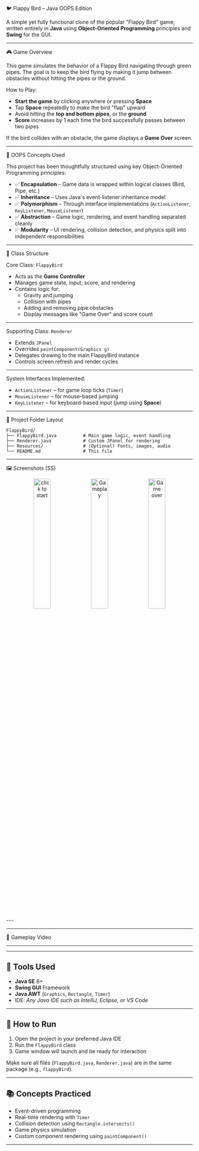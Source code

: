 🐦 Flappy Bird – Java OOPS Edition

A simple yet fully functional clone of the popular "Flappy Bird" game, written entirely in **Java** using **Object-Oriented Programming** principles and **Swing** for the GUI.

---

🎮 Game Overview

This game simulates the behavior of a Flappy Bird navigating through green pipes. The goal is to keep the bird flying by making it jump between obstacles without hitting the pipes or the ground.

How to Play:

- **Start the game** by clicking anywhere or pressing **Space**
- Tap **Space** repeatedly to make the bird "flap" upward
- Avoid hitting the **top and bottom pipes**, or the **ground**
- **Score** increases by 1 each time the bird successfully passes between two pipes

If the bird collides with an obstacle, the game displays a **Game Over** screen.

---

🧠 OOPS Concepts Used

This project has been thoughtfully structured using key Object-Oriented Programming principles:

- ✅ **Encapsulation** – Game data is wrapped within logical classes (Bird, Pipe, etc.)
- ✅ **Inheritance** – Uses Java's event-listener inheritance model
- ✅ **Polymorphism** – Through interface implementations (`ActionListener`, `KeyListener`, `MouseListener`)
- ✅ **Abstraction** – Game logic, rendering, and event handling separated cleanly
- ✅ **Modularity** – UI rendering, collision detection, and physics split into independent responsibilities

---

🧱 Class Structure

Core Class: `FlappyBird`
- Acts as the **Game Controller**
- Manages game state, input, score, and rendering
- Contains logic for:
  - Gravity and jumping
  - Collision with pipes
  - Adding and removing pipe obstacles
  - Display messages like "Game Over" and score count

---

Supporting Class: `Renderer`
- Extends `JPanel`
- Overrides `paintComponent(Graphics g)`
- Delegates drawing to the main FlappyBird instance
- Controls screen refresh and render cycles

---

System Interfaces Implemented:
- `ActionListener` – for game loop ticks (`Timer`)
- `MouseListener` – for mouse-based jumping
- `KeyListener` – for keyboard-based input (jump using **Space**)

---

📁 Project Folder Layout

```
FlappyBird/
├── FlappyBird.java          # Main game logic, event handling
├── Renderer.java            # Custom JPanel for rendering
├── Resources/               # (Optional) Fonts, images, audio
└── README.md                # This file
```

---

🖼️ Screenshots (SS)
<p align = "center">
<img src="https://github.com/user-attachments/assets/95b8bf45-0ee6-4481-bbfa-c9ec624175f4" alt="click to start" width="30%">
<img src="https://github.com/user-attachments/assets/06710c80-e23a-4fe8-8161-952681df5b49" alt="Gameplay" width="30%">
<img src="https://github.com/user-attachments/assets/4637cee4-91ab-4d7d-95d3-6339ff438248" alt="Game over" width="30%">
</p>
---

---

🎥 Gameplay Video



---

---

## 🔨 Tools Used

- **Java SE** 8+
- **Swing GUI** Framework
- **Java AWT** (`Graphics`, `Rectangle`, `Timer`)
- IDE: *Any Java IDE such as IntelliJ, Eclipse, or VS Code*

---

## 🧪 How to Run

1. Open the project in your preferred Java IDE
2. Run the `FlappyBird` class
3. Game window will launch and be ready for interaction

Make sure all files (`FlappyBird.java`, `Renderer.java`) are in the same package (e.g., `flappyBird`).

---

## 📚 Concepts Practiced

- Event-driven programming
- Real-time rendering with `Timer`
- Collision detection using `Rectangle.intersects()`
- Game physics simulation
- Custom component rendering using `paintComponent()`

---
